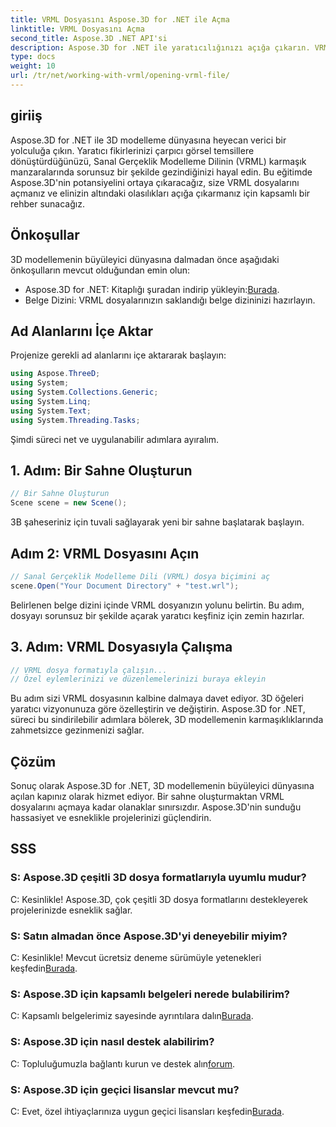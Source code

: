 ```yaml
---
title: VRML Dosyasını Aspose.3D for .NET ile Açma
linktitle: VRML Dosyasını Açma
second_title: Aspose.3D .NET API'si
description: Aspose.3D for .NET ile yaratıcılığınızı açığa çıkarın. VRML dosyalarını zahmetsizce açarak fikirlerinizi çarpıcı 3D şaheserlere dönüştürün. Şimdi İndirin!
type: docs
weight: 10
url: /tr/net/working-with-vrml/opening-vrml-file/
---
```

## giriiş
Aspose.3D for .NET ile 3D modelleme dünyasına heyecan verici bir yolculuğa çıkın. Yaratıcı fikirlerinizi çarpıcı görsel temsillere dönüştürdüğünüzü, Sanal Gerçeklik Modelleme Dilinin (VRML) karmaşık manzaralarında sorunsuz bir şekilde gezindiğinizi hayal edin. Bu eğitimde Aspose.3D'nin potansiyelini ortaya çıkaracağız, size VRML dosyalarını açmanız ve elinizin altındaki olasılıkları açığa çıkarmanız için kapsamlı bir rehber sunacağız.
## Önkoşullar
3D modellemenin büyüleyici dünyasına dalmadan önce aşağıdaki önkoşulların mevcut olduğundan emin olun:
-  Aspose.3D for .NET: Kitaplığı şuradan indirip yükleyin:[Burada](https://releases.aspose.com/3d/net/).
- Belge Dizini: VRML dosyalarınızın saklandığı belge dizininizi hazırlayın.
## Ad Alanlarını İçe Aktar
Projenize gerekli ad alanlarını içe aktararak başlayın:
```csharp
using Aspose.ThreeD;
using System;
using System.Collections.Generic;
using System.Linq;
using System.Text;
using System.Threading.Tasks;
```
Şimdi süreci net ve uygulanabilir adımlara ayıralım.
## 1. Adım: Bir Sahne Oluşturun
```csharp
// Bir Sahne Oluşturun
Scene scene = new Scene();
```
3B şaheseriniz için tuvali sağlayarak yeni bir sahne başlatarak başlayın.
## Adım 2: VRML Dosyasını Açın
```csharp
// Sanal Gerçeklik Modelleme Dili (VRML) dosya biçimini aç
scene.Open("Your Document Directory" + "test.wrl");
```
Belirlenen belge dizini içinde VRML dosyanızın yolunu belirtin. Bu adım, dosyayı sorunsuz bir şekilde açarak yaratıcı keşfiniz için zemin hazırlar.
## 3. Adım: VRML Dosyasıyla Çalışma
```csharp
// VRML dosya formatıyla çalışın...
// Özel eylemlerinizi ve düzenlemelerinizi buraya ekleyin
```
Bu adım sizi VRML dosyasının kalbine dalmaya davet ediyor. 3D öğeleri yaratıcı vizyonunuza göre özelleştirin ve değiştirin.
Aspose.3D for .NET, süreci bu sindirilebilir adımlara bölerek, 3D modellemenin karmaşıklıklarında zahmetsizce gezinmenizi sağlar.
## Çözüm
Sonuç olarak Aspose.3D for .NET, 3D modellemenin büyüleyici dünyasına açılan kapınız olarak hizmet ediyor. Bir sahne oluşturmaktan VRML dosyalarını açmaya kadar olanaklar sınırsızdır. Aspose.3D'nin sunduğu hassasiyet ve esneklikle projelerinizi güçlendirin.
## SSS
### S: Aspose.3D çeşitli 3D dosya formatlarıyla uyumlu mudur?
C: Kesinlikle! Aspose.3D, çok çeşitli 3D dosya formatlarını destekleyerek projelerinizde esneklik sağlar.
### S: Satın almadan önce Aspose.3D'yi deneyebilir miyim?
 C: Kesinlikle! Mevcut ücretsiz deneme sürümüyle yetenekleri keşfedin[Burada](https://releases.aspose.com/).
### S: Aspose.3D için kapsamlı belgeleri nerede bulabilirim?
 C: Kapsamlı belgelerimiz sayesinde ayrıntılara dalın[Burada](https://reference.aspose.com/3d/net/).
### S: Aspose.3D için nasıl destek alabilirim?
 C: Topluluğumuzla bağlantı kurun ve destek alın[forum](https://forum.aspose.com/c/3d/18).
### S: Aspose.3D için geçici lisanslar mevcut mu?
 C: Evet, özel ihtiyaçlarınıza uygun geçici lisansları keşfedin[Burada](https://purchase.aspose.com/temporary-license/).